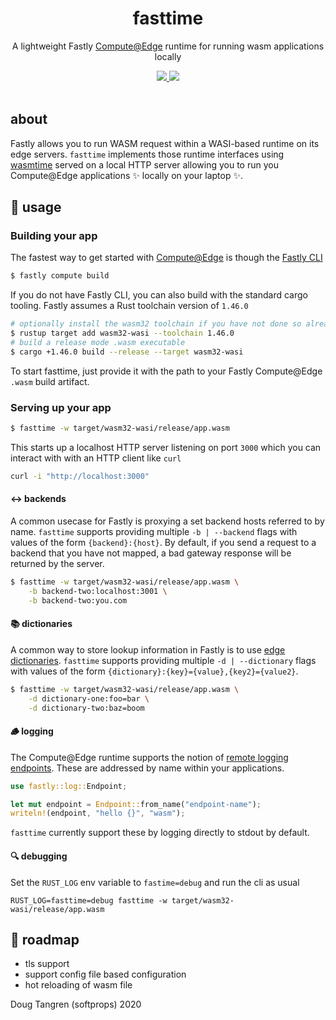 <h1 align="center">
  fasttime
</h1>

<p align="center">
   A lightweight Fastly <a alt="GitHub Actions" href="https://www.fastly.com/products/edge-compute/serverless/">Compute@Edge</a> runtime for running wasm applications locally
</p>

<div align="center">
  <a alt="GitHub Actions" href="https://github.com/softprops/fasttime/actions">
    <img src="https://github.com/softprops/fasttime/workflows/Main/badge.svg"/>
  </a>
  <a alt="license" href="LICENSE">
    <img src="https://img.shields.io/badge/license-MIT-brightgreen.svg"/>
  </a>
</div>

<br />

## about

Fastly allows you to run WASM request within a WASI-based runtime on its edge servers. `fasttime` implements those
runtime interfaces using [wasmtime](https://wasmtime.dev/) served on a local HTTP server allowing you to run you Compute@Edge applications ✨ locally
on your laptop ✨.

## 🤸 usage

### Building your app

The fastest way to get started with [Compute@Edge](https://www.fastly.com/products/edge-compute/serverless/) is though the [Fastly CLI](https://github.com/fastly/cli#installation)

```sh
$ fastly compute build
```

If you do not have Fastly CLI, you can also build with the standard cargo tooling. Fastly assumes a Rust toolchain version of `1.46.0`

```sh
# optionally install the wasm32 toolchain if you have not done so already
$ rustup target add wasm32-wasi --toolchain 1.46.0
# build a release mode .wasm executable
$ cargo +1.46.0 build --release --target wasm32-wasi
```

To start fasttime, just provide it with the path to your Fastly Compute@Edge `.wasm` build artifact.

### Serving up your app

```sh
$ fasttime -w target/wasm32-wasi/release/app.wasm
```

This starts up a localhost HTTP server listening on port `3000` which you can interact with with
an HTTP client like `curl`

```sh
curl -i "http://localhost:3000"
```

#### ↔️ backends

A common usecase for Fastly is proxying a set backend hosts referred to by name. `fasttime` supports
providing multiple `-b | --backend` flags with values of the form `{backend}:{host}`. By default, if you
send a request to a backend that you have not mapped, a bad gateway response will be returned by the server.

```sh
$ fasttime -w target/wasm32-wasi/release/app.wasm \
    -b backend-two:localhost:3001 \
    -b backend-two:you.com
```

#### 📚 dictionaries

A common way to store lookup information in Fastly is to use [edge dictionaries](https://docs.fastly.com/en/guides/about-edge-dictionaries). `fasttime` supports
providing multiple `-d | --dictionary` flags with values of the form `{dictionary}:{key}={value},{key2}={value2}`. 

```sh
$ fasttime -w target/wasm32-wasi/release/app.wasm \
    -d dictionary-one:foo=bar \
    -d dictionary-two:baz=boom
```

#### 🪵 logging

The Compute@Edge runtime supports the notion of [remote logging endpoints](https://docs.fastly.com/en/guides/setting-up-remote-log-streaming).
These are addressed by name within your applications.

```rust
use fastly::log::Endpoint;

let mut endpoint = Endpoint::from_name("endpoint-name");
writeln!(endpoint, "hello {}", "wasm");
```

`fasttime` currently support these by logging directly to stdout by default.

#### 🔍 debugging

Set the `RUST_LOG` env variable to `fastime=debug` and run the cli as usual

```
RUST_LOG=fasttime=debug fasttime -w target/wasm32-wasi/release/app.wasm
```

## 🚧 roadmap

* tls support
* support config file based configuration
* hot reloading of wasm file

Doug Tangren (softprops) 2020